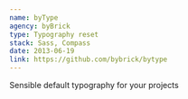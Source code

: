 ```yaml
---
name: byType
agency: byBrick
type: Typography reset
stack: Sass, Compass
date: 2013-06-19
link: https://github.com/bybrick/bytype
---
```


Sensible default typography for your projects
